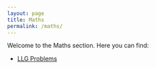 ```yaml
---
layout: page
title: Maths
permalink: /maths/
---
```


Welcome to the Maths section. Here you can find:

- [LLG Problems](/maths/llg/)